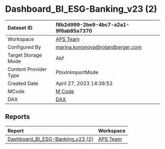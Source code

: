 



# Dashboard_BI_ESG-Banking_v23 (2)

|Dataset ID|f8b2d999-2be9-4bc7-a2a1-9f6ab85a7370|
| :--- | :--- |
|Workspace|[APS Team](../Workspaces/APS-Team.md)|
|Configured By|marina.kononova@rolandberger.com|
|Target Storage Mode|Abf|
|Content Provider Type|PbixInImportMode|
|Created Date|April 27, 2023 14:38:52|
|MCode|[M Code](./Dashboard_BI_ESG-Banking_v23-(2)/mcode.md)|
|DAX|[DAX](./Dashboard_BI_ESG-Banking_v23-(2)/dax.md)|

## Reports

|Report|Workspace|
| :--- | :--- |
|[Dashboard_BI_ESG-Banking_v23 (2)](../Reports/Dashboard_BI_ESG-Banking_v23-(2).md)|[APS Team](../Workspaces/APS-Team.md)|
